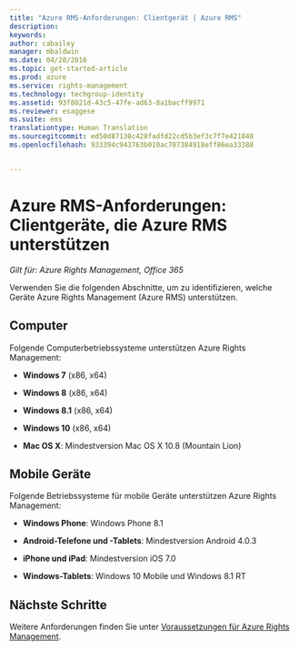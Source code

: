 ```yaml
---
title: "Azure RMS-Anforderungen: Clientgerät | Azure RMS"
description: 
keywords: 
author: cabailey
manager: mbaldwin
ms.date: 04/28/2016
ms.topic: get-started-article
ms.prod: azure
ms.service: rights-management
ms.technology: techgroup-identity
ms.assetid: 93f8021d-43c5-47fe-ad63-8a1bacff9971
ms.reviewer: esaggese
ms.suite: ems
translationtype: Human Translation
ms.sourcegitcommit: ed50d87138c428fadfd22cd5b3ef3c7f7e421848
ms.openlocfilehash: 933394c943763b010ac707384918eff86ea33388


---
```



# Azure RMS-Anforderungen: Clientgeräte, die Azure RMS unterstützen

*Gilt für: Azure Rights Management, Office 365*

Verwenden Sie die folgenden Abschnitte, um zu identifizieren, welche Geräte Azure Rights Management (Azure RMS) unterstützen.

## Computer
Folgende Computerbetriebssysteme unterstützen Azure Rights Management:

-   **Windows 7** (x86, x64)

-   **Windows 8** (x86, x64)

-   **Windows 8.1** (x86, x64)

-   **Windows 10** (x86, x64)

-   **Mac OS X**: Mindestversion Mac OS X 10.8 (Mountain Lion)

## Mobile Geräte
Folgende Betriebssysteme für mobile Geräte unterstützen Azure Rights Management:

-   **Windows Phone**: Windows Phone 8.1

-   **Android-Telefone und -Tablets**: Mindestversion Android 4.0.3

-   **iPhone und iPad**: Mindestversion iOS 7.0

-   **Windows-Tablets**: Windows 10 Mobile und Windows 8.1 RT


## Nächste Schritte
Weitere Anforderungen finden Sie unter [Voraussetzungen für Azure Rights Management](requirements-azure-rms.md).




<!--HONumber=Jul16_HO3-->


